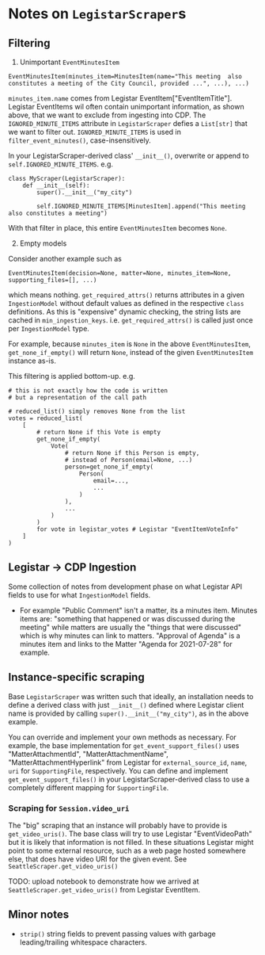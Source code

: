 # Notes on `LegistarScraper`s

## Filtering

1. Unimportant `EventMinutesItem`


`EventMinutesItem(minutes_item=MinutesItem(name="This meeting 
also constitutes a meeting of the City Council, provided ...", ...), ...)`

`minutes_item.name` comes from Legistar EventItem["EventItemTitle"]. Legistar 
EventItems wil often contain unimportant information, as shown above, that we 
want to exclude from ingesting into CDP. The `IGNORED_MINUTE_ITEMS` attribute in 
`LegistarScraper` 
defies a `List[str]` that we want to filter out. 
`IGNORED_MINUTE_ITEMS` is used in `filter_event_minutes()`, case-insensitively.

In your LegistarScraper-derived class' `__init__()`, overwrite or append to 
`self.IGNORED_MINUTE_ITEMS`. e.g.

```
class MyScraper(LegistarScraper):
    def __init__(self):
        super().__init__("my_city")

        self.IGNORED_MINUTE_ITEMS[MinutesItem].append("This meeting also constitutes a meeting")
```

With that filter in place, this entire `EventMinutesItem` becomes `None`.

2. Empty models

Consider another example such as

`EventMinutesItem(decision=None, matter=None, minutes_item=None, supporting_files=[], ...)`

which means nothing. `get_required_attrs()` returns attributes in a given 
`IngestionModel` without default values as defined in the respective `class` 
definitions. As this is "expensive" dynamic checking, the string lists are cached 
in `min_ingestion_keys`. i.e. `get_required_attrs()` is called just once per 
`IngestionModel` type.

For example, because `minutes_item` is `None` in the above 
`EventMinutesItem`, `get_none_if_empty()` will return `None`, instead of the 
given `EventMinutesItem` instance as-is.

This filtering is applied bottom-up. e.g.
```
# this is not exactly how the code is written
# but a representation of the call path

# reduced_list() simply removes None from the list
votes = reduced_list(
    [
        # return None if this Vote is empty
        get_none_if_empty(
            Vote(
                # return None if this Person is empty,
                # instead of Person(email=None, ...)
                person=get_none_if_empty(
                    Person(
                        email=...,
                        ...
                    )
                ),
                ...
            )
        )
        for vote in legistar_votes # Legistar "EventItemVoteInfo"
    ]
)
```

## Legistar -> CDP Ingestion

Some collection of notes from development phase on what Legistar API fields to 
use for what `IngestionModel` fields.

- For example "Public Comment" isn't a matter, its a minutes item. Minutes items 
are: "something that happened or was discussed during the meeting" while matters 
are usually the "things that were discussed" which is why minutes can link to 
matters. "Approval of Agenda" is a minutes item and links to the Matter "Agenda 
for 2021-07-28" for example.

## Instance-specific scraping

Base `LegistarScraper` was written such that ideally, an installation needs to 
define a derived class with just `__init__()` defined where Legistar client name 
is provided by calling `super().__init__("my_city")`, as in the above example.

You can override and implement your own methods as necessary. For example, the base
implementation for `get_event_support_files()` uses "MatterAttachmentId", 
"MatterAttachmentName", "MatterAttachmentHyperlink" from Legistar for 
`external_source_id`, `name`, `uri` for `SupportingFile`, respectively. You can 
define and implement `get_event_support_files()` in your LegistarScraper-derived 
class to use a completely different mapping for `SupportingFile`.

### Scraping for `Session.video_uri`

The "big" scraping that an instance will probably have to provide is 
`get_video_uris()`. The base class will try to use Legistar "EventVideoPath" but 
it is likely that information is not filled. In these situations Legistar might 
point to some external resource, such as a web page hosted somewhere else, that 
does have video URI for the given event. See `SeattleScraper.get_video_uris()`

TODO: upload notebook to demonstrate how we arrived at `SeattleScraper.get_video_uris()` 
from Legistar EventItem.

## Minor notes

- `strip()` string fields to prevent passing values with garbage 
leading/trailing whitespace characters.
